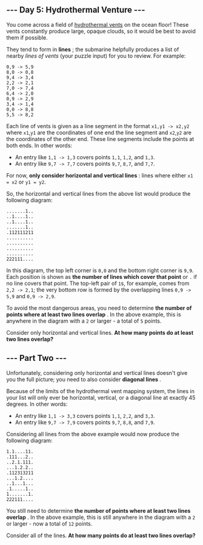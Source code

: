 ## --- Day 5: Hydrothermal Venture ---
You come across a field of  [hydrothermal vents](https://en.wikipedia.org/wiki/Hydrothermal_vent)  on the ocean floor! These vents constantly produce large, opaque clouds, so it would be best to avoid them if possible.

They tend to form in  **lines** ; the submarine helpfully produces a list of nearby  *lines of vents*  (your puzzle input) for you to review. For example:

```
0,9 -> 5,9
8,0 -> 0,8
9,4 -> 3,4
2,2 -> 2,1
7,0 -> 7,4
6,4 -> 2,0
0,9 -> 2,9
3,4 -> 1,4
0,0 -> 8,8
5,5 -> 8,2
```
Each line of vents is given as a line segment in the format `x1,y1 -> x2,y2` where `x1`,`y1` are the coordinates of one end the line segment and `x2`,`y2` are the coordinates of the other end. These line segments include the points at both ends. In other words:


- An entry like `1,1 -> 1,3` covers points `1,1`, `1,2`, and `1,3`.
- An entry like `9,7 -> 7,7` covers points `9,7`, `8,7`, and `7,7`.

For now,  **only consider horizontal and vertical lines** : lines where either `x1 = x2` or `y1 = y2`.

So, the horizontal and vertical lines from the above list would produce the following diagram:

```
.......1..
..1....1..
..1....1..
.......1..
.112111211
..........
..........
..........
..........
222111....
```
In this diagram, the top left corner is `0,0` and the bottom right corner is `9,9`. Each position is shown as  **the number of lines which cover that point**  or `.` if no line covers that point. The top-left pair of `1`s, for example, comes from `2,2 -> 2,1`; the very bottom row is formed by the overlapping lines `0,9 -> 5,9` and `0,9 -> 2,9`.

To avoid the most dangerous areas, you need to determine  **the number of points where at least two lines overlap** . In the above example, this is anywhere in the diagram with a `2` or larger - a total of `5` points.

Consider only horizontal and vertical lines.  **At how many points do at least two lines overlap?** 

## --- Part Two ---
Unfortunately, considering only horizontal and vertical lines doesn't give you the full picture; you need to also consider  **diagonal lines** .

Because of the limits of the hydrothermal vent mapping system, the lines in your list will only ever be horizontal, vertical, or a diagonal line at exactly 45 degrees. In other words:


- An entry like `1,1 -> 3,3` covers points `1,1`, `2,2`, and `3,3`.
- An entry like `9,7 -> 7,9` covers points `9,7`, `8,8`, and `7,9`.

Considering all lines from the above example would now produce the following diagram:

```
1.1....11.
.111...2..
..2.1.111.
...1.2.2..
.112313211
...1.2....
..1...1...
.1.....1..
1.......1.
222111....
```
You still need to determine  **the number of points where at least two lines overlap** . In the above example, this is still anywhere in the diagram with a `2` or larger - now a total of `12` points.

Consider all of the lines.  **At how many points do at least two lines overlap?** 

